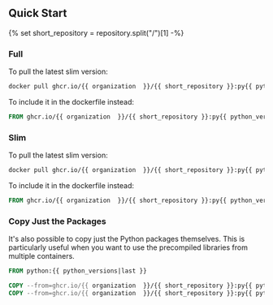 ## Quick Start
{% set short_repository = repository.split("/")[1] -%}

### Full

To pull the latest slim version:

```bash
docker pull ghcr.io/{{ organization  }}/{{ short_repository }}:py{{ python_versions|last }}-LATEST
```

To include it in the dockerfile instead:

```dockerfile
FROM ghcr.io/{{ organization  }}/{{ short_repository }}:py{{ python_versions|last }}-LATEST
```

### Slim

To pull the latest slim version:

```bash
docker pull ghcr.io/{{ organization  }}/{{ short_repository }}:py{{ python_versions|last }}-slim-LATEST
```

To include it in the dockerfile instead:

```dockerfile
FROM ghcr.io/{{ organization  }}/{{ short_repository }}:py{{ python_versions|last }}-slim-LATEST
```

### Copy Just the Packages

It's also possible to copy just the Python packages themselves. This is particularly useful when you want to use the precompiled libraries from multiple containers.

```dockerfile
FROM python:{{ python_versions|last }}

COPY --from=ghcr.io/{{ organization  }}/{{ short_repository }}:py{{ python_versions|last }}-slim-LATEST /usr/local/lib/python{{ python_versions|last }}/site-packages/* /usr/local/lib/python{{ python_versions|last }}/site-packages/
COPY --from=ghcr.io/{{ organization  }}/{{ short_repository }}:py{{ python_versions|last }}-slim-LATEST /opt/oso /opt/oso
```
